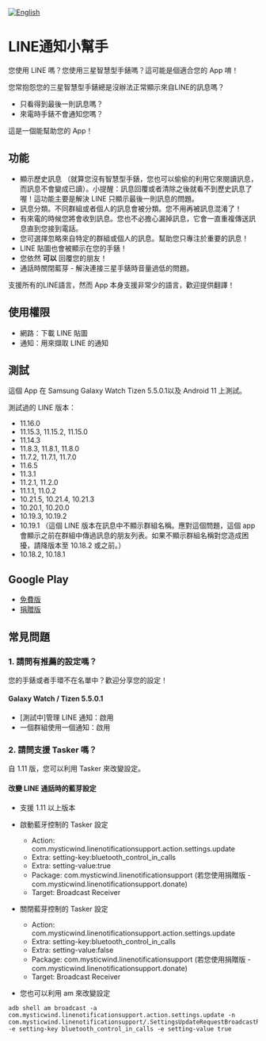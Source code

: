 [![English](https://img.shields.io/badge/lang-en-green.svg)](https://github.com/rickwangtw/LineNotificationSupport/blob/main/README.md)

# LINE通知小幫手

您使用 LINE 嗎？您使用三星智慧型手錶嗎？這可能是個適合您的 App 唷！


您常抱怨您的三星智慧型手錶總是沒辦法正常顯示來自LINE的訊息嗎？
* 只看得到最後一則訊息嗎？
* 來電時手錶不會通知您嗎？

這是一個能幫助您的 App！

## 功能

* 顯示歷史訊息 （就算您沒有智慧型手錶，您也可以偷偷的利用它來閱讀訊息，而訊息不會變成已讀）。小提醒：訊息回覆或者清除之後就看不到歷史訊息了喔！這功能主要是解決 LINE 只顯示最後一則訊息的問題。
* 訊息分類。不同群組或者個人的訊息會被分類。您不用再被訊息混淆了！
* 有來電的時候您將會收到訊息。您也不必擔心漏掉訊息，它會一直重複傳送訊息直到您接到電話。
* 您可選擇忽略來自特定的群組或個人的訊息。幫助您只專注於重要的訊息！
* LINE 貼圖也會被顯示在您的手錶！
* 您依然 **可以** 回覆您的朋友！
* 通話時關閉藍芽 - 解決連接三星手錶時音量過低的問題。

支援所有的LINE語言，然而 App 本身支援非常少的語言，歡迎提供翻譯！

## 使用權限

* 網路：下載 LINE 貼圖
* 通知：用來擷取 LINE 的通知

## 測試

這個 App 在 Samsung Galaxy Watch Tizen 5.5.0.1以及 Android 11 上測試。

測試過的 LINE 版本：

* 11.16.0
* 11.15.3, 11.15.2, 11.15.0
* 11.14.3
* 11.8.3, 11.8.1, 11.8.0
* 11.7.2, 11.7.1, 11.7.0
* 11.6.5
* 11.3.1
* 11.2.1, 11.2.0
* 11.1.1, 11.0.2
* 10.21.5, 10.21.4, 10.21.3
* 10.20.1, 10.20.0
* 10.19.3, 10.19.2
* 10.19.1 （這個 LINE 版本在訊息中不顯示群組名稱。應對這個問題，這個 app 會顯示之前在群組中傳過訊息的朋友列表。如果不顯示群組名稱對您造成困擾，請降版本至 10.18.2 或之前。）
* 10.18.2, 10.18.1

## Google Play
* [免費版](https://play.google.com/store/apps/details?id=com.mysticwind.linenotificationsupport)
* [捐贈版](https://play.google.com/store/apps/details?id=com.mysticwind.linenotificationsupport.donate)

## 常見問題

### <a name="recommended-settings"></a> 1. 請問有推薦的設定嗎？
您的手錶或者手環不在名單中？歡迎分享您的設定！

#### Galaxy Watch / Tizen 5.5.0.1
* [測試中]管理 LINE 通知：啟用
* 一個群組使用一個通知：啟用

### <a name="tasker"></a> 2. 請問支援 Tasker 嗎？
自 1.11 版，您可以利用 Tasker 來改變設定。

#### 改變 LINE 通話時的藍芽設定
* 支援 1.11 以上版本
* 啟動藍牙控制的 Tasker 設定
  * Action: com.mysticwind.linenotificationsupport.action.settings.update
  * Extra: setting-key:bluetooth\_control\_in\_calls
  * Extra: setting-value:true
  * Package: com.mysticwind.linenotificationsupport (若您使用捐贈版 - com.mysticwind.linenotificationsupport.donate)
  * Target: Broadcast Receiver
* 關閉藍芽控制的 Tasker 設定
  * Action: com.mysticwind.linenotificationsupport.action.settings.update
  * Extra: setting-key:bluetooth\_control\_in\_calls
  * Extra: setting-value:false
  * Package: com.mysticwind.linenotificationsupport (若您使用捐贈版 - com.mysticwind.linenotificationsupport.donate)
  * Target: Broadcast Receiver

* 您也可以利用 am 來改變設定
```
adb shell am broadcast -a com.mysticwind.linenotificationsupport.action.settings.update -n com.mysticwind.linenotificationsupport/.SettingsUpdateRequestBroadcastReceiver -e setting-key bluetooth_control_in_calls -e setting-value true
```
